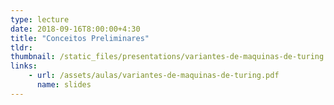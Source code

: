 ```yaml
---
type: lecture
date: 2018-09-16T8:00:00+4:30
title: "Conceitos Preliminares"
tldr:
thumbnail: /static_files/presentations/variantes-de-maquinas-de-turing.png
links: 
    - url: /assets/aulas/variantes-de-maquinas-de-turing.pdf
      name: slides
---
```

